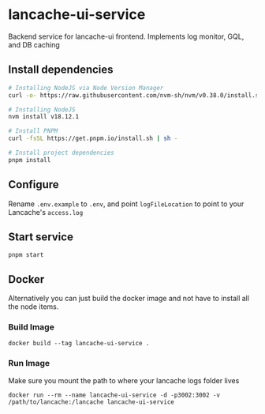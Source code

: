 # lancache-ui-service

Backend service for lancache-ui frontend. Implements log monitor, GQL, and DB caching

## Install dependencies

```bash
# Installing NodeJS via Node Version Manager
curl -o- https://raw.githubusercontent.com/nvm-sh/nvm/v0.38.0/install.sh | bash

# Installing NodeJS
nvm install v18.12.1

# Install PNPM
curl -fsSL https://get.pnpm.io/install.sh | sh -

# Install project dependencies
pnpm install
```

## Configure
Rename `.env.example` to `.env`, and point `logFileLocation` to point to your Lancache's `access.log`

## Start service

```
pnpm start
```

## Docker

Alternatively you can just build the docker image and not have to install all the node items. 

### Build Image

```
docker build --tag lancache-ui-service .
```

### Run Image
Make sure you mount the path to where your lancache logs folder lives
```
docker run --rm --name lancache-ui-service -d -p3002:3002 -v /path/to/lancache:/lancache lancache-ui-service
```
